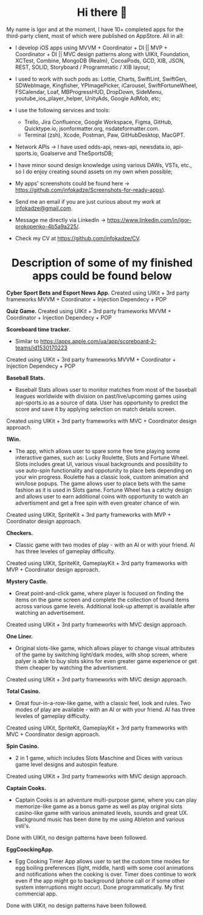  <h1 align="center"> Hi there 👋 </h1> 

My name is Igor and at the moment, I have 10+ completed apps for the third-party client, most of which were published on AppStore.
All in all:

- I develop iOS apps using MVVM + Coordinator + DI || MVP + Coordinator + DI || MVC design patterns along with UIKit, Foundation, XCTest, Combine, MongoDB (Realm), CocoaPods, GCD, XIB, JSON, REST, SOLID, Storyboard / Programmatic / XIB layout;

- I used to work with such pods as: Lottie, Charts, SwiftLint, SwiftGen, SDWebImage, Kingfisher, YPImagePicker, iCarousel, SwiftFortuneWheel, FSCalendar, Loaf, MBProgressHUD, DropDown, SideMenu, youtube_ios_player_helper, UnityAds, Google AdMob, etc;

- I use the following services and tools:
    - Trello, Jira Confluence, Google Workspace, Figma, GitHub, Quicktype.io, jsonformatter.org, nsdateformatter.com.
    - Terminal (zsh), Xcode, Postman, Paw, GitHubDesktop, MacGPT.

- Network APIs ->  I have used odds-api, news-api, newsdata.io, api-sports.io, Goalserve and TheSportsDB;

- I have minor sound design knowledge using various DAWs, VSTs, etc., so I do enjoy creating sound assets on my own when possible;

- My apps' screenshots could be found here -> https://github.com/infokadze/Screenshots-for-ready-apps).

- Send me an email if you are just curious about my work at infokadze@gmail.com.

- Message me directly via LinkedIn -> https://www.linkedin.com/in/igor-prokopenko-4b5a9a225/.

- Check my CV at https://github.com/infokadze/CV.

<h1 align="center"> Description of some of my finished apps could be found below </h1>

**Cyber Sport Bets and Esport News App.**
Created using UIKit + 3rd party frameworks 
MVVM + Coordinator + Injection Dependecy + POP

**Quiz Game.**
Created using UIKit + 3rd party frameworks 
MVVM + Coordinator + Injection Dependecy + POP

**Scoreboard time tracker.**
* Similar to https://apps.apple.com/ua/app/scoreboard-2-teams/id1530170223

Created using UIKit + 3rd party frameworks 
MVVM + Coordinator + Injection Dependecy + POP

**Baseball Stats.**
* Baseball Stats allows user to monitor matches from most of the baseball leagues worldwide with division on past/live/upcoming games using api-sports.io as a source of data. User has opportunity to predict the score and save it by applying selection on match details screen.

Created using UIKit + 3rd party frameworks with MVC + Coordinator design approach.

**1Win.**
* The app, which allows user to spare some free time playing some interactive games, such as: Lucky Roulette, Slots and Fortune Wheel. Slots includes great UI, various visual backgrounds and possibility to use auto-spin functionality and oppotunity to place bets depending on your win progress. Roulette has a classic look, custom animation and win/lose popups. The game allows user to place bets with the same fashion as it is used in Slots game. Fortune Wheel has a catchy design and allows user to earn additional coins with opportunity to watch an advertisment and get a free spin with even greater chance of win.

Created using UIKit, SpriteKit + 3rd party frameworks with MVP + Coordinator design approach.

**Checkers.**
* Classic game with two modes of play - with an AI or with your friend. AI has three leveles of gameplay difficulty.

Created using UIKit, SpriteKit, GameplayKit + 3rd party frameworks with MVP + Coordinator design approach.

**Mystery Castle.**
* Great point-and-click game, where player is focused on finding the items on the game screen and complete the collection of found items across various game levels. Additional look-up attempt is available after watching an advertisement. 

Created using UIKit + 3rd party frameworks with MVC design approach.

**One Liner.**
* Original slots-like game, which allows player to change visual attributes of the game by switching light/dark modes, with shop screen, where palyer is able to buy slots skins for even greater game experience or get them cheaper by watching the advertisment.

Created using UIKit + 3rd party frameworks with MVC design approach.

**Total Casino.**
* Great four-in-a-row-like game, with a classic feel, look and rules. Two modes of play are available - with an AI or with your friend. AI has three leveles of gameplay difficulty.

Created using UIKit, SpriteKit, GameplayKit + 3rd party frameworks with MVC + Coordinator design approach.

**Spin Casino.**
* 2 in 1 game, which includes Slots Maschine and Dices with various game level designs and autospin feature.

Created using UIKit + 3rd party frameworks with MVC design approach.

**Captain Cooks.**
* Captain Cooks is an adventure multi-purpose game, where you can play memorize-like game as a bonus game as well as play original slots casino-like game with various animated levels, sounds and great UX. Background music has been done by me using Ableton and various vsti's.

Done with UIKit, no design patterns have been followed.

**EggCoockingApp.**
* Egg Cooking Timer App allows user to set the custom time modes for egg boiling preferences (light, middle, hard) with some cool animations and notifications  when the cooking is over. Timer does continue to work even if the app might go to background (phone call or if some other system interruptions might occur). Done programmatically. My first commercial app.

Done with UIKit, no design patterns have been followed.
